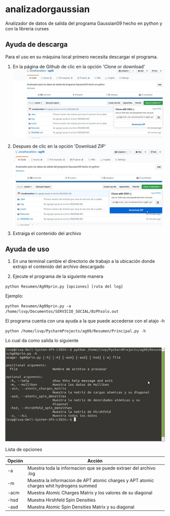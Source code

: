 # analizadorgaussian
Analizador  de datos de salida del programa Gaussian09 hecho en python y con la libreria curses

## Ayuda de descarga

Para el uso en su máquina local primero necesita descargar el programa.

1. En la página de Github de clic en la opción 'Clone or download'
![Imagen 2](Img/i1.jpg)

2. Despues de clic en la opción  'Download ZIP'
![Imagen 2](Img/i2.jpg)

3. Extraiga el contenido del archivo

## Ayuda de uso

1. En una terminal cambie el directorio de trabajo a la ubicación donde extrajo el contenido del archivo descargado

2. Ejecute el programa de la siguiente manera

`python Resumen/Ag09prin.py [opciones] [ruta del log]`

Ejemplo:

`python Resumen/Ag09prin.py -a /home/lsvp/Documentos/SERVICIO_SOCIAL/BzPhsolo.out
`

El programa cuenta con una ayuda a la que puede accederse con el atajo -h

`python /home/lsvp/PycharmProjects/ag09/Resumen/Principal.py -h`

Lo cual da como salida lo siguiente

![Imagen 3](Img/i3.jpg)



Lista de opciones


| Opción | Acción |
| - | - |
| -a | Muestra toda la informacion que se puede extraer del archivo .log|
| -m | Muestra la informacion de APT atomic charges y APT atomic charges whit hydrogens summed |
| -acm | Muestra Atomic Charges Matrix y los valores de su diagonal|
| -hsd | Muestra Hirshfeld Spin Densities | 
| -asd | Muestra Atomic Spin Densities Matrix y su diagonal| 